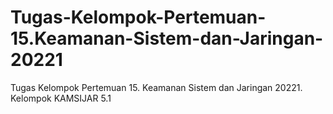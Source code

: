 # Tugas-Kelompok-Pertemuan-15.Keamanan-Sistem-dan-Jaringan-20221
Tugas Kelompok Pertemuan 15. Keamanan Sistem dan Jaringan 20221. Kelompok KAMSIJAR 5.1
